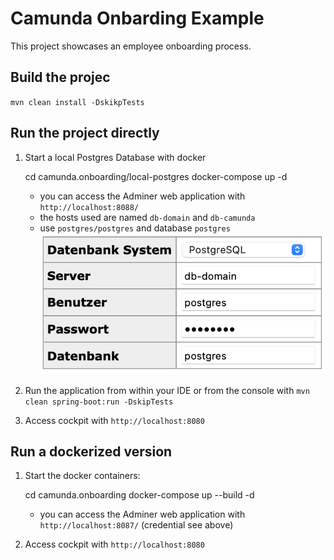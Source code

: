 # Camunda Onbarding Example

This project showcases an employee onboarding process. 

## Build the projec

`mvn clean install -DskikpTests`

## Run the project directly

1. Start a local Postgres Database with docker

    cd camunda.onboarding/local-postgres
    docker-compose up -d

   * you can access the Adminer web application with `http://localhost:8088/`
   * the hosts used are named `db-domain` and `db-camunda`
   * use `postgres/postgres` and database `postgres`
    ![siehe hier:](./adminerLogin.png)
 
2. Run the application from within your IDE or from the console with `mvn clean spring-boot:run -DskipTests`
3. Access cockpit with `http://localhost:8080`

## Run a dockerized version
 
1. Start the docker containers:  

    cd camunda.onboarding
    docker-compose up --build -d
   * you can access the Adminer web application with `http://localhost:8087/` (credential see above)
 
2. Access cockpit with `http://localhost:8080`

    
 